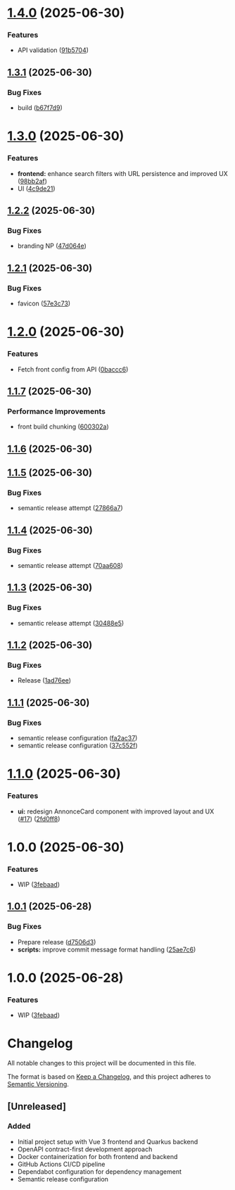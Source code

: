 # [1.4.0](https://github.com/glandais/trouvaille/compare/v1.3.1...v1.4.0) (2025-06-30)


### Features

* API validation ([91b5704](https://github.com/glandais/trouvaille/commit/91b5704131c4aa8819ff08af5c8806d2a8ecf226))

## [1.3.1](https://github.com/glandais/trouvaille/compare/v1.3.0...v1.3.1) (2025-06-30)


### Bug Fixes

* build ([b67f7d9](https://github.com/glandais/trouvaille/commit/b67f7d9f6cc5b5866fbc79baf71c30d99f88d1d5))

# [1.3.0](https://github.com/glandais/trouvaille/compare/v1.2.2...v1.3.0) (2025-06-30)


### Features

* **frontend:** enhance search filters with URL persistence and improved UX ([98bb2af](https://github.com/glandais/trouvaille/commit/98bb2afd76aa3291c0ae63e343fa0fa8711b22d5))
* UI ([4c9de21](https://github.com/glandais/trouvaille/commit/4c9de21cf116b704f5bc0bc00ea14bd4908a4729))

## [1.2.2](https://github.com/glandais/trouvaille/compare/v1.2.1...v1.2.2) (2025-06-30)


### Bug Fixes

* branding NP ([47d064e](https://github.com/glandais/trouvaille/commit/47d064e87ba2074abbbb7e10248eb5783bfc6aab))

## [1.2.1](https://github.com/glandais/trouvaille/compare/v1.2.0...v1.2.1) (2025-06-30)


### Bug Fixes

* favicon ([57e3c73](https://github.com/glandais/trouvaille/commit/57e3c7320c8cdd5af32f8cc7269706bed1f2f55b))

# [1.2.0](https://github.com/glandais/trouvaille/compare/v1.1.7...v1.2.0) (2025-06-30)


### Features

* Fetch front config from API ([0baccc6](https://github.com/glandais/trouvaille/commit/0baccc62ca25716bb259b52fa8c4d75c61d16ccc))

## [1.1.7](https://github.com/glandais/trouvaille/compare/v1.1.6...v1.1.7) (2025-06-30)


### Performance Improvements

* front build chunking ([600302a](https://github.com/glandais/trouvaille/commit/600302a4cc5825ef14bef4d4f00123e3531422f0))

## [1.1.6](https://github.com/glandais/trouvaille/compare/v1.1.5...v1.1.6) (2025-06-30)

## [1.1.5](https://github.com/glandais/trouvaille/compare/v1.1.4...v1.1.5) (2025-06-30)


### Bug Fixes

* semantic release attempt ([27866a7](https://github.com/glandais/trouvaille/commit/27866a7f7f9537ea08c5300f56a0963b5bcccfd3))

## [1.1.4](https://github.com/glandais/trouvaille/compare/v1.1.3...v1.1.4) (2025-06-30)


### Bug Fixes

* semantic release attempt ([70aa608](https://github.com/glandais/trouvaille/commit/70aa6084242f273006dbf35470a45fd118f0192d))

## [1.1.3](https://github.com/glandais/trouvaille/compare/v1.1.2...v1.1.3) (2025-06-30)


### Bug Fixes

* semantic release attempt ([30488e5](https://github.com/glandais/trouvaille/commit/30488e579a621123586ffae2bc60254819023d7b))

## [1.1.2](https://github.com/glandais/trouvaille/compare/v1.1.1...v1.1.2) (2025-06-30)


### Bug Fixes

* Release ([1ad76ee](https://github.com/glandais/trouvaille/commit/1ad76ee8ed2e68eb06a5d92286c035938b71a773))

## [1.1.1](https://github.com/glandais/trouvaille/compare/v1.1.0...v1.1.1) (2025-06-30)


### Bug Fixes

* semantic release configuration ([fa2ac37](https://github.com/glandais/trouvaille/commit/fa2ac371aeb3486ed52901e1c2275a1caf92d413))
* semantic release configuration ([37c552f](https://github.com/glandais/trouvaille/commit/37c552f9ed6af80592fc70dfd4d6d1b897c32084))

# [1.1.0](https://github.com/glandais/trouvaille/compare/v1.0.0...v1.1.0) (2025-06-30)


### Features

* **ui:** redesign AnnonceCard component with improved layout and UX ([#17](https://github.com/glandais/trouvaille/issues/17)) ([2fd0ff8](https://github.com/glandais/trouvaille/commit/2fd0ff8e88868ac2f4ec3f52ac3de6efdef809e9))

# 1.0.0 (2025-06-30)


### Features

* WIP ([3febaad](https://github.com/glandais/trouvaille/commit/3febaadc5189fde9548dcbfcf041c57d0043256e))

## [1.0.1](https://github.com/glandais/trouvaille/compare/v1.0.0...v1.0.1) (2025-06-28)


### Bug Fixes

* Prepare release ([d7506d3](https://github.com/glandais/trouvaille/commit/d7506d32dd1409b7bc1bf51878c82f1a19cbd922))
* **scripts:** improve commit message format handling ([25ae7c6](https://github.com/glandais/trouvaille/commit/25ae7c6a9e7e7b0b22b8c01b6ec54720293b9077))

# 1.0.0 (2025-06-28)


### Features

* WIP ([3febaad](https://github.com/glandais/trouvaille/commit/3febaadc5189fde9548dcbfcf041c57d0043256e))

# Changelog

All notable changes to this project will be documented in this file.

The format is based on [Keep a Changelog](https://keepachangelog.com/en/1.0.0/),
and this project adheres to [Semantic Versioning](https://semver.org/spec/v2.0.0.html).

## [Unreleased]

### Added
- Initial project setup with Vue 3 frontend and Quarkus backend
- OpenAPI contract-first development approach
- Docker containerization for both frontend and backend
- GitHub Actions CI/CD pipeline
- Dependabot configuration for dependency management
- Semantic release configuration
